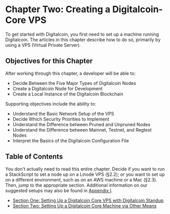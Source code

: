 # Chapter Two: Creating a Digitalcoin-Core VPS

To get started with Digitalcoin, you first need to set up a machine running Digitalcoin. The articles in this chapter describe how to do so, primarily by using a VPS (Virtual Private Server).

## Objectives for this Chapter

After working through this chapter, a developer will be able to:

   * Decide Between the Five Major Types of Digitalcoin Nodes
   * Create a Digitalcoin Node for Development
   * Create a Local Instance of the Digitalcoin Blockchain

Supporting objectives include the ability to:

   * Understand the Basic Network Setup of the VPS
   * Decide Which Security Priorities to Implement
   * Understand the Difference between Pruned and Unpruned Nodes
   * Understand the Difference between Mainnet, Testnet, and Regtest Nodes
   * Interpret the Basics of the Digitalcoin Configuration File
   
## Table of Contents

You don't actually need to read this entire chapter. Decide if you want to run a StackScript to set a node up on a Linode VPS (§2.2); or you want to set up on a different environment, such as on an AWS machine or a Mac (§2.3). Then, jump to the appropriate section. Additional information on our suggested setups may also be found in [Appendix I](A1_0_Understanding_Bitcoin_Standup.md).

   * [Section One: Setting Up a Digitalcoin Core VPS with Digitalcoin Standup](02_1_Setting_Up_a_Bitcoin-Core_VPS_with_StackScript.md)
   * [Section Two: Setting Up a Digitalcoin Core Machine via Other Means](02_2_Setting_Up_Bitcoin_Core_Other.md)
